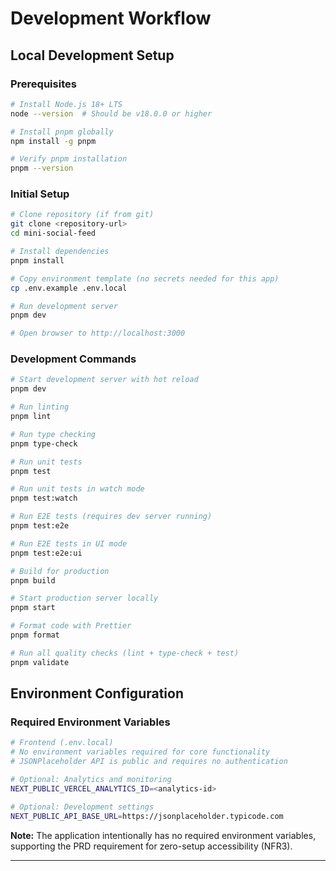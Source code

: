 # Development Workflow

## Local Development Setup

### Prerequisites

```bash
# Install Node.js 18+ LTS
node --version  # Should be v18.0.0 or higher

# Install pnpm globally
npm install -g pnpm

# Verify pnpm installation
pnpm --version
```

### Initial Setup

```bash
# Clone repository (if from git)
git clone <repository-url>
cd mini-social-feed

# Install dependencies
pnpm install

# Copy environment template (no secrets needed for this app)
cp .env.example .env.local

# Run development server
pnpm dev

# Open browser to http://localhost:3000
```

### Development Commands

```bash
# Start development server with hot reload
pnpm dev

# Run linting
pnpm lint

# Run type checking
pnpm type-check

# Run unit tests
pnpm test

# Run unit tests in watch mode
pnpm test:watch

# Run E2E tests (requires dev server running)
pnpm test:e2e

# Run E2E tests in UI mode
pnpm test:e2e:ui

# Build for production
pnpm build

# Start production server locally
pnpm start

# Format code with Prettier
pnpm format

# Run all quality checks (lint + type-check + test)
pnpm validate
```

## Environment Configuration

### Required Environment Variables

```bash
# Frontend (.env.local)
# No environment variables required for core functionality
# JSONPlaceholder API is public and requires no authentication

# Optional: Analytics and monitoring
NEXT_PUBLIC_VERCEL_ANALYTICS_ID=<analytics-id>

# Optional: Development settings
NEXT_PUBLIC_API_BASE_URL=https://jsonplaceholder.typicode.com
```

**Note:** The application intentionally has no required environment variables, supporting the PRD requirement for zero-setup accessibility (NFR3).

---
